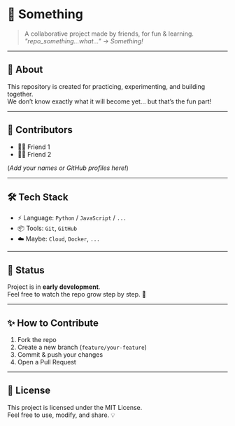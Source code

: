 # 🚀 Something

> A collaborative project made by friends, for fun & learning.  
> *"repo_something...what..." → Something!*

---

## 📌 About
This repository is created for practicing, experimenting, and building together.  
We don’t know exactly what it will become yet... but that’s the fun part!

---

## 👥 Contributors
- 🧑‍💻 Friend 1  
- 🧑‍💻 Friend 2  

(*Add your names or GitHub profiles here!*)

---

## 🛠️ Tech Stack
- ⚡ Language: `Python` / `JavaScript` / `...`  
- 📦 Tools: `Git`, `GitHub`  
- ☁️ Maybe: `Cloud`, `Docker`, `...`

---

## 🚧 Status
Project is in **early development**.  
Feel free to watch the repo grow step by step. 🌱

---

## ✨ How to Contribute
1. Fork the repo  
2. Create a new branch (`feature/your-feature`)  
3. Commit & push your changes  
4. Open a Pull Request  

---

## 📜 License
This project is licensed under the MIT License.  
Feel free to use, modify, and share. 💡
